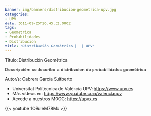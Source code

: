 ```yaml
---
banner: img/banners/distribucion-geometrica-upv.jpg
categories:
- UPV
date: 2011-09-26T10:45:52.000Z
tags:
- Geometrica
- Probabilidades
- Distribucion
title: 'Distribución Geométrica |  | UPV'
---
```


Título: Distribución Geométrica

Descripción: se describe la distribucion de probabilidades geométrica 

Autor/a: Cabrera García Suitberto



+ Universitat Politècnica de València UPV: https://www.upv.es
+ Más vídeos en: https://www.youtube.com/valenciaupv
+ Accede a nuestros MOOC: https://upvx.es

{{< youtube 1OBuleM78Mc >}}
